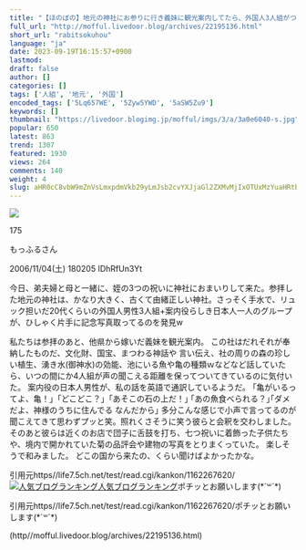 ```yaml
---
title: "【ほのぼの】地元の神社にお参りに行き義妹に観光案内してたら、外国人3人組がついてくるのに気付いたwww "
full_url: "http://mofful.livedoor.blog/archives/22195136.html"
short_url: "rabitsokuhou"
language: "ja"
date: 2023-09-19T16:15:57+0900
lastmod: 
draft: false
author: []
categories: []
tags: ['人組', '地元', '外国']
encoded_tags: ['5Lq657WE', '5Zyw5YWD', '5aSW5Zu9']
keywords: []
thumbnail: "https://livedoor.blogimg.jp/mofful/imgs/3/a/3a0e6040-s.jpg"
popular: 650
latest: 863
trend: 1307
featured: 1930
views: 264
comments: 140
weight: 4
slug: aHR0cC8vbW9mZnVsLmxpdmVkb29yLmJsb2cvYXJjaGl2ZXMvMjIxOTUxMzYuaHRtbA==
---
```


![](https://livedoor.blogimg.jp/mofful/imgs/3/a/3a0e6040-s.jpg)

<div><p class='t_h'>175 <p>もっふるさん</p> <p>2006/11/04(土) 180205 IDhRfUn3Yt</p></p><p class='t_b'>今日、弟夫婦と母と一緒に、姪の3つの祝いに神社におまいりして来た。参拝した地元の神社は、かなり大きく、古くて由緒正しい神社。さっそく手水で、リュック担いだ20代くらいの外国人男性3人組+案内役らしき日本人一人のグループが、ひしゃく片手に記念写真取ってるのを発見w</p><p class='t_h'></p><p class='t_b'> 私たちは参拝のあと、他県から嫁いだ義妹を観光案内。 この社はだれそれが奉納したものだ、文化財、国宝、まつわる神話や 言い伝え、社の周りの森の珍しい植生、湧き水(御神水)の効能、池にいる魚や亀の種類ｗなどなど話していたら、いつの間にか4人組が声の聞こえる距離を保ってついてきているのに気付いた。 案内役の日本人男性が、私の話を英語で通訳しているようだ。 ｢亀がいるってよ、亀！｣「どこどこ？」｢あそこの石の上だ！｣ ｢あの魚食べられる？｣｢ダメだよ、神様のうちに住んでる なんだから｣ 多分こんな感じで小声で言ってるのが聞こえてきて思わずプッと笑。照れくさそうに笑う彼らと会釈を交わしました。 そのあと彼らは近くのお店で団子に舌鼓を打ち、七つ祝いに着飾った子供たちや、境内で開かれていた菊の品評会や建物の写真をとりまくっていた。 楽しそうで和みました。 どこの国から来たの、くらい聞けばよかったかな。 </p> 引用元https//life7.5ch.net/test/read.cgi/kankon/1162267620/<a href='//blog.with2.net/link/?2036932'><img title='人気ブログランキング' src='https//blog.with2.net/img/banner/banner_21.gif'></a><a href='//blog.with2.net/link/?2036932'>人気ブログランキング</a>ポチッとお願いします(*´꒳`*)<img alt='' src='https//www11.a8.net/0.gif?a8mat=3BDUGQ+4RHMA+2HOM+BS629' height='1' width='1' border='0'> <p>引用元https//life7.5ch.net/test/read.cgi/kankon/1162267620/ポチッとお願いします(*´꒳`*)</p></div>

(http//mofful.livedoor.blog/archives/22195136.html)
